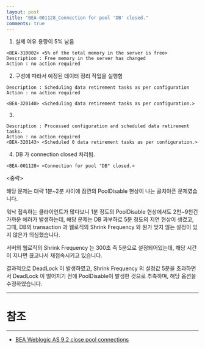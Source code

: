 ```yaml
---
layout: post
title: "BEA-001128_Connection for pool 'DB' closed."
comments: true
---
```


1. 실제 여유 용량이 5% 남음

```
<BEA-310002> <5% of the total memory in the server is free>
Description : Free memory in the server has changed
Action : no action required
```

2. 구성에 따라서 예정된 데이터 정리 작업을 실행함


```
Description : Scheduling data retirement tasks as per configuration
Action : no action required

<BEA-320140> <Scheduling data retirement tasks as per configuration.>
```


3.


```
Description : Processed configuration and scheduled data retirement tasks.
Action : no action required
<BEA-320143> <Scheduled 0 data retirement tasks as per configuration.>
```


4. DB 가 connection closed 처리됨.

```
<BEA-001128> <Connection for pool "DB" closed.>
```

<중략>

해당 문제는 대략 1분~2분 사이에 잠깐의 PoolDisable 현상이 나는 골치아픈 문제였습니다.

워낙 접속하는 클라이언트가 많다보니 1분 정도의 PoolDisable 현상에서도 2천~9천건 가까운 에러가 발생하는데,
해당 문제는 DB 과부하로 5분 정도의 지연 현상이 생겼고,
그때, DB의 transaction 과 웹로직의 Shrink Frequency 와 뭔가 맞지 않는 설정이 있지 않은가 의심했습니다.

서버의 웹로직의 Shrink Frequency 는 300초 즉 5분으로 설정되어있는데, 해당 시간이 지나면 끊고나서 재접속시키고 있습니다.

결과적으로 DeadLock 이 발생하였고,
Shrink Frequency 의 설정값 5분을 초과하면서 DeadLock 이 떨어지기 전에 PoolDisable이 발생한 것으로 추측하며,
해당 옵션을 수정하였습니다.

-----
# 참조
-----

* [BEA Weblogic AS 9.2 close pool connections](http://forums.oracle.com/forums/thread.jspa?threadID=928446 )
